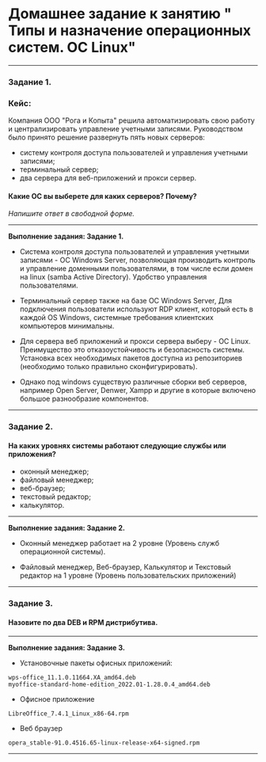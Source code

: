  # Домашнее задание к занятию " Типы и назначение операционных систем. ОС Linux"


---

### Задание 1. 

### Кейс: 
Компания ООО "Рога и Копыта" решила автоматизировать свою работу и централизировать управление учетными записями.
Руководством было принято решение развернуть пять новых серверов:

* систему контроля доступа пользователей и управления учетными записями;
* терминальный сервер;
* два сервера для веб-приложений и прокси сервер.

#### Какие ОС вы выберете для каких серверов? Почему?

*Напишите ответ в свободной форме.*

---
**Выполнение задания: Задание 1.**

* Система контроля доступа пользователей и управления учетными записями -  ОС Windows Server, позволяющая производить контроль и управление доменными пользователями, в том числе если домен на linux (samba Active Directory). Удобство управления пользователями. 

* Терминальный сервер также на базе ОС Windows Server, Для подключения пользователи используют RDP клиент, который есть в каждой OS Windows, системные требования клиентских компьютеров минимальны.

* Для сервера веб приложений и прокси сервера выберу  - ОС  Linux. Преимущество это отказоустойчивость и безопасность системы. Установка всех необходимых пакетов доступна из репозиториев (необходимо только правильно сконфигурировать). 

* Однако под windows существую различные сборки веб серверов, например Open Server, Denwer, Xampp и другие  в которые включено большое разнообразие компонентов. 


---

### Задание 2. 

#### На каких уровнях системы работают следующие службы или приложения?

* оконный менеджер;
* файловый менеджер;
* веб-браузер;
* текстовый редактор;
* калькулятор.

---
**Выполнение задания: Задание 2.**

* Оконный менеджер работает на 2 уровне (Уровень служб операционной системы).

* Файловый менеджер, Веб-браузер, Калькулятор  и Текстовый редактор на 1 уровне (Уровень пользовательских приложений)

---

### Задание 3. 

#### Назовите по два DEB и RPM дистрибутива.

---
**Выполнение задания: Задание 3.**


* Установочные пакеты офисных приложений:
```
wps-office_11.1.0.11664.XA_amd64.deb
myoffice-standard-home-edition_2022.01-1.28.0.4_amd64.deb
```

* Офисное приложение
```
LibreOffice_7.4.1_Linux_x86-64.rpm
```
* Веб браузер
```
opera_stable-91.0.4516.65-linux-release-x64-signed.rpm
```



---
